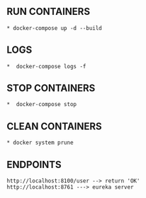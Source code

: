 ## RUN CONTAINERS
    * docker-compose up -d --build
## LOGS
    *  docker-compose logs -f

## STOP CONTAINERS
    *  docker-compose stop

## CLEAN CONTAINERS
    * docker system prune
    
    
## ENDPOINTS
    http://localhost:8100/user --> return 'OK'
    http://localhost:8761 ---> eureka server
